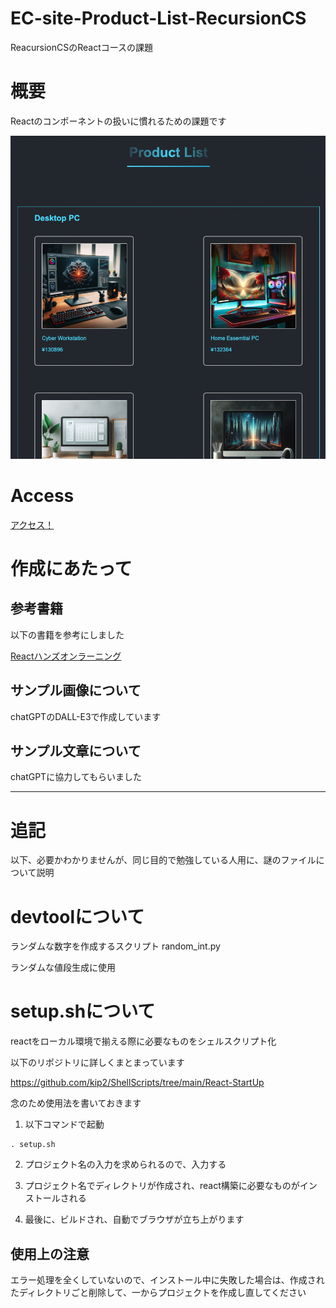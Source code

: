# EC-site-Product-List-RecursionCS

ReacursionCSのReactコースの課題

# 概要

Reactのコンポーネントの扱いに慣れるための課題です

![参考図](doc/image.png)

# Access

[アクセス！](https://kip2.github.io/EC-site-Product-List-RecursionCS)

# 作成にあたって

## 参考書籍

以下の書籍を参考にしました

[Reactハンズオンラーニング](https://www.oreilly.co.jp//books/9784873119380/)

## サンプル画像について

chatGPTのDALL-E3で作成しています

## サンプル文章について

chatGPTに協力してもらいました

---

# 追記

以下、必要かわかりませんが、同じ目的で勉強している人用に、謎のファイルについて説明

# devtoolについて

ランダムな数字を作成するスクリプト random_int.py

ランダムな値段生成に使用

# setup.shについて

reactをローカル環境で揃える際に必要なものをシェルスクリプト化

以下のリポジトリに詳しくまとまっています

https://github.com/kip2/ShellScripts/tree/main/React-StartUp

念のため使用法を書いておきます

1. 以下コマンドで起動

```shell
. setup.sh
```

2. プロジェクト名の入力を求められるので、入力する

3. プロジェクト名でディレクトリが作成され、react構築に必要なものがインストールされる

4. 最後に、ビルドされ、自動でブラウザが立ち上がります

## 使用上の注意

エラー処理を全くしていないので、インストール中に失敗した場合は、作成されたディレクトリごと削除して、一からプロジェクトを作成し直してください


